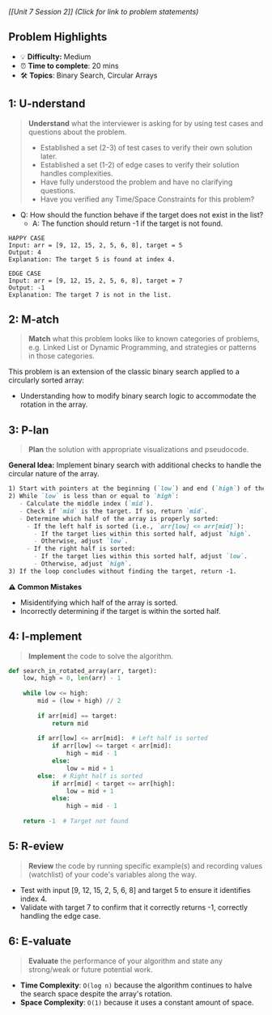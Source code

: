 *[[Unit 7 Session 2]] (Click for link to problem statements)*

## Problem Highlights

* 💡 **Difficulty:** Medium
* ⏰ **Time to complete**: 20 mins
* 🛠️ **Topics**: Binary Search, Circular Arrays
    
## 1: U-nderstand
 
> **Understand** what the interviewer is asking for by using test cases and questions about the problem.
> - Established a set (2-3) of test cases to verify their own solution later.
> - Established a set (1-2) of edge cases to verify their solution handles complexities.
> - Have fully understood the problem and have no clarifying questions.
> - Have you verified any Time/Space Constraints for this problem?

- Q: How should the function behave if the target does not exist in the list?
  - A: The function should return -1 if the target is not found.

```
HAPPY CASE
Input: arr = [9, 12, 15, 2, 5, 6, 8], target = 5
Output: 4
Explanation: The target 5 is found at index 4.

EDGE CASE
Input: arr = [9, 12, 15, 2, 5, 6, 8], target = 7
Output: -1
Explanation: The target 7 is not in the list.
```
    
## 2: M-atch

> **Match** what this problem looks like to known categories of problems, e.g. Linked List or Dynamic Programming, and strategies or patterns in those categories.

This problem is an extension of the classic binary search applied to a circularly sorted array:

- Understanding how to modify binary search logic to accommodate the rotation in the array.

## 3: P-lan

> **Plan** the solution with appropriate visualizations and pseudocode.

**General Idea:** Implement binary search with additional checks to handle the circular nature of the array.

```markdown
1) Start with pointers at the beginning (`low`) and end (`high`) of the array.
2) While `low` is less than or equal to `high`:
   - Calculate the middle index (`mid`).
   - Check if `mid` is the target. If so, return `mid`.
   - Determine which half of the array is properly sorted:
     - If the left half is sorted (i.e., `arr[low] <= arr[mid]`):
       - If the target lies within this sorted half, adjust `high`.
       - Otherwise, adjust `low`.
     - If the right half is sorted:
       - If the target lies within this sorted half, adjust `low`.
       - Otherwise, adjust `high`.
3) If the loop concludes without finding the target, return -1.
```

**⚠️ Common Mistakes**

- Misidentifying which half of the array is sorted.
- Incorrectly determining if the target is within the sorted half.

## 4: I-mplement

> **Implement** the code to solve the algorithm.

```python
def search_in_rotated_array(arr, target):
    low, high = 0, len(arr) - 1
    
    while low <= high:
        mid = (low + high) // 2
        
        if arr[mid] == target:
            return mid
        
        if arr[low] <= arr[mid]:  # Left half is sorted
            if arr[low] <= target < arr[mid]:
                high = mid - 1
            else:
                low = mid + 1
        else:  # Right half is sorted
            if arr[mid] < target <= arr[high]:
                low = mid + 1
            else:
                high = mid - 1
                
    return -1  # Target not found
```

## 5: R-eview

> **Review** the code by running specific example(s) and recording values (watchlist) of your code's variables along the way.

- Test with input [9, 12, 15, 2, 5, 6, 8] and target 5 to ensure it identifies index 4.
- Validate with target 7 to confirm that it correctly returns -1, correctly handling the edge case.

## 6: E-valuate

> **Evaluate** the performance of your algorithm and state any strong/weak or future potential work.

* **Time Complexity**: `O(log n)` because the algorithm continues to halve the search space despite the array's rotation.
* **Space Complexity**: `O(1)` because it uses a constant amount of space.
